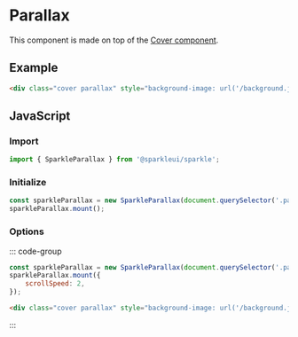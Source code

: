 <script setup>
import CoverView from '@/views/CoverView.vue';
</script>

# Parallax

This component is made on top of the [Cover component](./cover.md).

## Example

<CoverView example="parallax" />

```html
<div class="cover parallax" style="background-image: url('/background.jpg');"></div>
```

## JavaScript

### Import

```js
import { SparkleParallax } from '@sparkleui/sparkle';
```

### Initialize

```js
const sparkleParallax = new SparkleParallax(document.querySelector('.parallax'));
sparkleParallax.mount();
```

### Options

::: code-group

```js [js]
const sparkleParallax = new SparkleParallax(document.querySelector('.parallax'));
sparkleParallax.mount({
    scrollSpeed: 2,
});
```

```html [html]
<div class="cover parallax" style="background-image: url('/background.jpg');" data-parallax='{"scrollSpeed": 2}'></div>
```

:::
